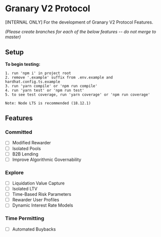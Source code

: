 # Granary V2 Protocol
[INTERNAL ONLY] For the development of Granary V2 Protocol Features.

*(Please create branches for each of the below features -- do not merge to master)*

## Setup
**To begin testing:**
```
1. run 'npm i' in project root
2. remove '.example' suffix from .env.example and hardhat.config.ts.example
3. run 'yarn compile' or 'npm run compile'
4. run 'yarn test' or 'npm run test'
5. to see test coverage, run 'yarn coverage' or 'npm run coverage'

Note: Node LTS is recommended (18.12.1)
```
## Features
### Committed
- [ ] Modified Rewarder
- [ ] Isolated Pools
- [ ] B2B Lending
- [ ] Improve Algorithmic Governability

### Explore
- [ ] Liquidation Value Capture
- [ ] Isolated LTV
- [ ] Time-Based Risk Parameters
- [ ] Rewarder User Profiles
- [ ] Dynamic Interest Rate Models

### Time Permitting
- [ ] Automated Buybacks
